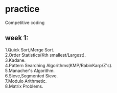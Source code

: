 # practice
Competitive coding 

## week 1:
1.Quick Sort,Merge Sort.  
2.Order Statistics(Kth smallest/Largest).  
3.Kadane.  
4.Pattern Searching Algorithms(KMP/RabinKarp/Z's).  
5.Manacher's Algorithm.  
6.Sieve,Segmented Sieve.  
7.Modulo Arithmetic.  
8.Matrix Problems.  
